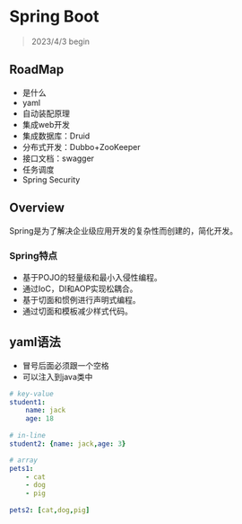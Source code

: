 # Spring Boot

> 2023/4/3 begin

## RoadMap

- 是什么
- yaml
- 自动装配原理
- 集成web开发
- 集成数据库：Druid
- 分布式开发：Dubbo+ZooKeeper
- 接口文档：swagger
- 任务调度
- Spring Security

## Overview

Spring是为了解决企业级应用开发的复杂性而创建的，简化开发。

### Spring特点

- 基于POJO的轻量级和最小入侵性编程。
- 通过IoC，DI和AOP实现松耦合。
- 基于切面和惯例进行声明式编程。
- 通过切面和模板减少样式代码。



## yaml语法

- 冒号后面必须跟一个空格
- 可以注入到java类中

```yaml
# key-value
student1:
	name: jack
	age: 18
	
# in-line
student2: {name: jack,age: 3}

# array
pets1:
	- cat
	- dog
	- pig
	
pets2: [cat,dog,pig]
```



